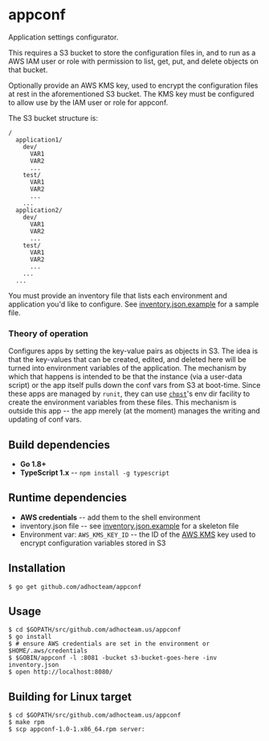 appconf
=======

Application settings configurator.

This requires a S3 bucket to store the configuration files in, and to run as a
AWS IAM user or role with permission to list, get, put, and delete objects on that bucket.

Optionally provide an AWS KMS key, used to encrypt the configuration files at rest in the aforementioned S3 bucket. The KMS key must be configured to allow use by the IAM user or role for appconf.

The S3 bucket structure is:

```
/
  application1/
    dev/
      VAR1
      VAR2
      ...
    test/
      VAR1
      VAR2
      ...
    ...
  application2/
    dev/
      VAR1
      VAR2
      ...
    test/
      VAR1
      VAR2
      ...
    ...
  ...
```

You must provide an inventory file that lists each environment and application you'd like
to configure. See [inventory.json.example](inventory.json.example) for a sample file.

### Theory of operation

Configures apps by setting the key-value pairs as objects in S3. The idea is
that the key-values that can be created, edited, and deleted here will be turned
into environment variables of the application. The mechanism by which that
happens is intended to be that the instance (via a user-data script) or the app
itself pulls down the conf vars from S3 at boot-time. Since these apps are
managed by `runit`, they can use
[`chpst`](http://smarden.org/runit/chpst.8.html)'s env dir facility to create
the environment variables from these files. This mechanism is outside this app
-- the app merely (at the moment) manages the writing and updating of conf vars.

Build dependencies
------------------

* **Go 1.8+**
* **TypeScript 1.x** -- `npm install -g typescript`

Runtime dependencies
--------------------

* **AWS credentials** -- add them to the shell environment
* inventory.json file -- see [inventory.json.example](inventory.json.example) for a skeleton file
* Environment var: `AWS_KMS_KEY_ID` -- the ID of the [AWS KMS](https://aws.amazon.com/kms/) key used to encrypt configuration variables stored in S3

Installation
------------

``` shell
$ go get github.com/adhocteam/appconf
```

Usage
-----

``` shell
$ cd $GOPATH/src/github.com/adhocteam.us/appconf
$ go install
$ # ensure AWS credentials are set in the environment or $HOME/.aws/credentials
$ $GOBIN/appconf -l :8081 -bucket s3-bucket-goes-here -inv inventory.json
$ open http://localhost:8080/
```

Building for Linux target
-------------------------

``` shell
$ cd $GOPATH/src/github.com/adhocteam.us/appconf
$ make rpm
$ scp appconf-1.0-1.x86_64.rpm server:
```
